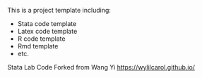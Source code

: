 This is a project template including:
- Stata code template
- Latex code template
- R code template
- Rmd template
- etc.

Stata Lab Code Forked from Wang Yi <https://wylilcarol.github.io/>
